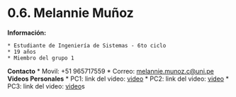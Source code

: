 # 0.6. Melannie Muñoz

**Información:**

    * Estudiante de Ingeniería de Sistemas - 6to ciclo
    * 19 años
    * Miembro del grupo 1

**Contacto**
    * Movil: +51 965717559
    * Correo: melannie.munoz.c@uni.pe
**Videos Personales**
    * PC1: link del video: [video](https://youtu.be/21KHYGjrbhs)
    * PC2: link del video: [video](https://youtu.be/-QPewjMf9CQ)
    * PC3: link del video: [video](https://unipe-my.sharepoint.com/:v:/g/personal/melannie_munoz_c_uni_pe/EWhy-_L_BKxJsC9a7SMYJI0B-lc8NiMtAJO6_vy1DiW4KA?e=MAODn4&nav=eyJyZWZlcnJhbEluZm8iOnsicmVmZXJyYWxBcHAiOiJTdHJlYW1XZWJBcHAiLCJyZWZlcnJhbFZpZXciOiJTaGFyZURpYWxvZy1MaW5rIiwicmVmZXJyYWxBcHBQbGF0Zm9ybSI6IldlYiIsInJlZmVycmFsTW9kZSI6InZpZXcifX0%3D)s